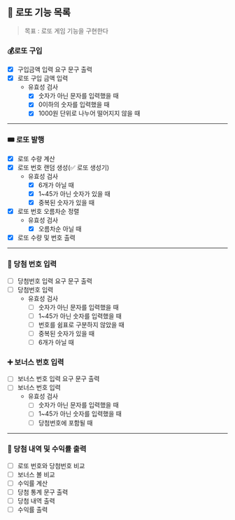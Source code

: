 ## 🎱 로또 기능 목록
> 목표 : 로또 게임 기능을 구현한다

### 💰로또 구입
- [x] 구입금액 입력 요구 문구 출력
- [x] 로또 구입 금액 입력
  - 유효성 검사
    - [x] 숫자가 아닌 문자를 입력했을 때
    - [x] 0이하의 숫자를 입력했을 때
    - [x] 1000원 단위로 나누어 떨어지지 않을 때
* * *

### 🎟️ 로또 발행
- [x] 로또 수량 계산
- [x] 로또 번호 랜덤 생성(✅ 로또 생성기)
    - 유효성 검사
      - [x] 6개가 아닐 때
      - [x] 1~45가 아닌 숫자가 있을 때
      - [x] 중복된 숫자가 있을 때
- [x] 로또 번호 오름차순 정렬
  - 유효성 검사
    - [x] 오름차순 아닐 때
- [x] 로또 수량 및 번호 출력
* * *

### 💬 당첨 번호 입력
- [ ] 당첨번호 입력 요구 문구 출력
- [ ] 당첨번호 입력
  - 유효성 검사
    - [ ] 숫자가 아닌 문자를 입력했을 때
    - [ ] 1~45가 아닌 숫자를 입력했을 때
    - [ ] 번호를 쉼표로 구분하지 않았을 때
    - [ ] 중복된 숫자가 있을 때
    - [ ] 6개가 아닐 때

### ➕ 보너스 번호 입력
- [ ] 보너스 번호 입력 요구 문구 출력
- [ ] 보너스 번호 입력
  - 유효성 검사
    - [ ] 숫자가 아닌 문자를 입력했을 때
    - [ ] 1~45가 아닌 숫자를 입력했을 때
    - [ ] 당첨번호에 포함될 때
* * *

### 🎉 당첨 내역 및 수익률 출력
- [ ] 로또 번호와 당첨번호 비교
- [ ] 보너스 볼 비교 
- [ ] 수익률 계산
- [ ] 당첨 통계 문구 출력
- [ ] 당첨 내역 출력
- [ ] 수익률 출력 
